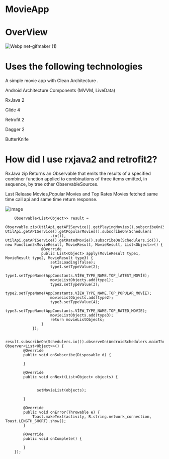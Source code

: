 # MovieApp


# OverView



  ![Webp net-gifmaker (1)](https://user-images.githubusercontent.com/6108274/60019813-6a59aa00-9697-11e9-8ebb-65c7fdbaf290.gif)
  

 # Uses the following technologies
 
 A simple movie app with Clean Architecture .
 
 Android Architecture Components (MVVM, LiveData)
 
 RxJava 2
 
 Glide 4
 
 Retrofit 2
 
 Dagger 2
 
 ButterKnife
 
 
# How did I use rxjava2 and retrofit2?

RxJava zip
Returns an Observable that emits the results of a specified combiner function applied to combinations of three items emitted, in sequence, by tree other ObservableSources.

Last Release Movies,Popular Movies and Top Rates Movies fetched same  time call api and same time return response.

![image](https://user-images.githubusercontent.com/6108274/60024735-020fc600-96a1-11e9-9fdf-16e36910d29f.png)



        Observable<List<Object>> result =
                Observable.zip(UtilApi.getAPIService().getPlayingMovies().subscribeOn(Schedulers.io()), UtilApi.getAPIService().getPopularMovies().subscribeOn(Schedulers
                        .io()), UtilApi.getAPIService().getRatedMovie().subscribeOn(Schedulers.io()), new Function3<MovieResult, MovieResult, MovieResult, List<Object>>() {
                    @Override
                    public List<Object> apply(MovieResult type1, MovieResult type2, MovieResult type3) {
                        setIsLoading(false);
                        type1.setTypeValue(2);
                        type1.setTypeName(AppConstants.VİEW_TYPE_NAME.TOP_lATEST_MOVİE);
                        movieListObjects.add(type1);
                        type2.setTypeValue(3);
                        type2.setTypeName(AppConstants.VİEW_TYPE_NAME.TOP_POPULAR_MOVİE);
                        movieListObjects.add(type2);
                        type3.setTypeValue(4);
                        type3.setTypeName(AppConstants.VİEW_TYPE_NAME.TOP_RATED_MOVİE);
                        movieListObjects.add(type3);
                        return movieListObjects;
                    }
                });

        result.subscribeOn(Schedulers.io()).observeOn(AndroidSchedulers.mainThread()).subscribe(new Observer<List<Object>>() {
            @Override
            public void onSubscribe(Disposable d) {

            }

            @Override
            public void onNext(List<Object> objects) {


                  setMovieList(objects);

            }

            @Override
            public void onError(Throwable e) {
                Toast.makeText(activity, R.string.network_connection, Toast.LENGTH_SHORT).show();
            }

            @Override
            public void onComplete() {

            }
        });
        
        
      

 
 

  
  
  
  


